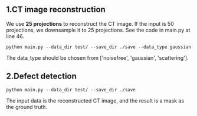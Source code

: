 
## 1.CT image reconstruction  

We use **25 projections** to reconstruct the CT image. If the input is 50 projections, we downsample it to 25 projections. See the code in main.py at line 46.
```
python main.py --data_dir test/ --save_dir ./save --data_type gaussian
```
The data_type should be chosen from ['noisefree', 'gaussian', 'scattering'].

## 2.Defect detection  

```
python main.py --data_dir test/ --save_dir ./save
```
The input data is the reconstructed CT image, and the result is a mask as the ground truth.

